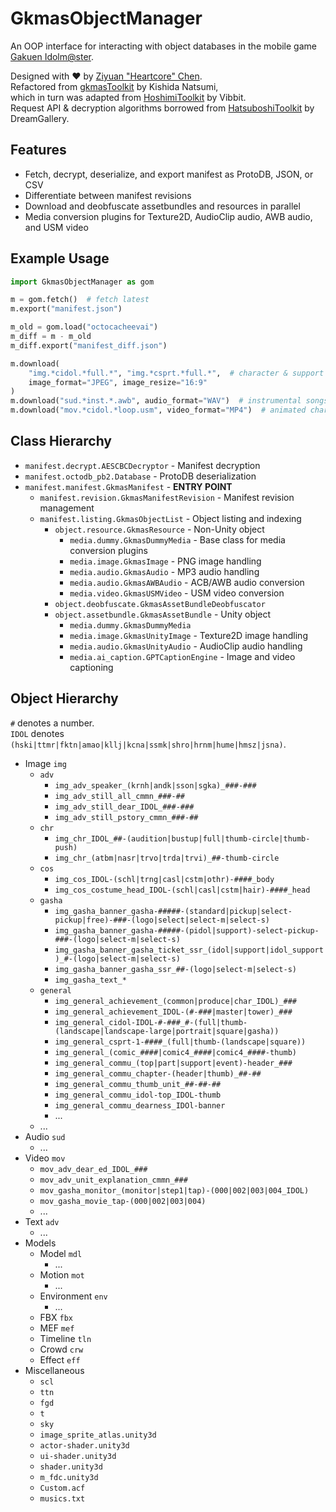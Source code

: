 # GkmasObjectManager

An OOP interface for interacting with object databases
in the mobile game [Gakuen Idolm@ster](https://gakuen.idolmaster-official.jp/).

Designed with ❤ by [Ziyuan "Heartcore" Chen](https://allenheartcore.github.io/). <br>
Refactored from [gkmasToolkit](https://github.com/kishidanatsumi/gkmasToolkit) by Kishida Natsumi, <br>
which in turn was adapted from [HoshimiToolkit](https://github.com/MalitsPlus/HoshimiToolkit) by Vibbit. <br>
Request API & decryption algorithms borrowed from [HatsuboshiToolkit](https://github.com/DreamGallery/HatsuboshiToolkit) by DreamGallery.



## Features

- Fetch, decrypt, deserialize, and export manifest as ProtoDB, JSON, or CSV
- Differentiate between manifest revisions
- Download and deobfuscate assetbundles and resources in parallel
- Media conversion plugins for Texture2D, AudioClip audio, AWB audio, and USM video



## Example Usage

```python
import GkmasObjectManager as gom

m = gom.fetch()  # fetch latest
m.export("manifest.json")

m_old = gom.load("octocacheevai")
m_diff = m - m_old
m_diff.export("manifest_diff.json")

m.download(
    "img.*cidol.*full.*", "img.*csprt.*full.*",  # character & support cards
    image_format="JPEG", image_resize="16:9"
)
m.download("sud.*inst.*.awb", audio_format="WAV")  # instrumental songs
m.download("mov.*cidol.*loop.usm", video_format="MP4")  # animated character cards
```



## Class Hierarchy

- `manifest.decrypt.AESCBCDecryptor` - Manifest decryption
- `manifest.octodb_pb2.Database` - ProtoDB deserialization
- `manifest.manifest.GkmasManifest` - **ENTRY POINT**
  - `manifest.revision.GkmasManifestRevision` - Manifest revision management
  - `manifest.listing.GkmasObjectList` - Object listing and indexing
    - `object.resource.GkmasResource` - Non-Unity object
      - `media.dummy.GkmasDummyMedia` - Base class for media conversion plugins
      - `media.image.GkmasImage` - PNG image handling
      - `media.audio.GkmasAudio` - MP3 audio handling
      - `media.audio.GkmasAWBAudio` - ACB/AWB audio conversion
      - `media.video.GkmasUSMVideo` - USM video conversion
    - `object.deobfuscate.GkmasAssetBundleDeobfuscator`
    - `object.assetbundle.GkmasAssetBundle` - Unity object
      - `media.dummy.GkmasDummyMedia`
      - `media.image.GkmasUnityImage` - Texture2D image handling
      - `media.audio.GkmasUnityAudio` - AudioClip audio handling
      - `media.ai_caption.GPTCaptionEngine` - Image and video captioning



## Object Hierarchy

`#` denotes a number. <br>
`IDOL` denotes `(hski|ttmr|fktn|amao|kllj|kcna|ssmk|shro|hrnm|hume|hmsz|jsna)`.

- Image `img`
  - `adv`
    - `img_adv_speaker_(krnh|andk|sson|sgka)_###-###`
    - `img_adv_still_all_cmmn_###-##`
    - `img_adv_still_dear_IDOL_###-###`
    - `img_adv_still_pstory_cmmn_###-##`
  - `chr`
    - `img_chr_IDOL_##-(audition|bustup|full|thumb-circle|thumb-push)`
    - `img_chr_(atbm|nasr|trvo|trda|trvi)_##-thumb-circle`
  - `cos`
    - `img_cos_IDOL-(schl|trng|casl|cstm|othr)-####_body`
    - `img_cos_costume_head_IDOL-(schl|casl|cstm|hair)-####_head`
  - `gasha`
    - `img_gasha_banner_gasha-#####-(standard|pickup|select-pickup|free)-###-(logo|select|select-m|select-s)`
    - `img_gasha_banner_gasha-#####-(pidol|support)-select-pickup-###-(logo|select-m|select-s)`
    - `img_gasha_banner_gasha_ticket_ssr_(idol|support|idol_support)_#-(logo|select-m|select-s)`
    - `img_gasha_banner_gasha_ssr_##-(logo|select-m|select-s)`
    - `img_gasha_text_*`
  - `general`
    - `img_general_achievement_(common|produce|char_IDOL)_###`
    - `img_general_achievement_IDOL-(#-###|master|tower)_###`
    - `img_general_cidol-IDOL-#-###_#-(full|thumb-(landscape|landscape-large|portrait|square|gasha))`
    - `img_general_csprt-1-####_(full|thumb-(landscape|square))`
    - `img_general_(comic_####|comic4_####|comic4_####-thumb)`
    - `img_general_commu_(top|part|support|event)-header_###`
    - `img_general_commu_chapter-(header|thumb)_##-##`
    - `img_general_commu_thumb_unit_##-##-##`
    - `img_general_commu_idol-top_IDOL-thumb`
    - `img_general_commu_dearness_IDOl-banner`
    - ...
  - ...
- Audio `sud`
  - ...
- Video `mov`
  - `mov_adv_dear_ed_IDOL_###`
  - `mov_adv_unit_explanation_cmmn_###`
  - `mov_gasha_monitor_(monitor|step1|tap)-(000|002|003|004_IDOL)`
  - `mov_gasha_movie_tap-(000|002|003|004)`
  - ...
- Text `adv`
  - ...
- Models
  - Model `mdl`
    - ...
  - Motion `mot`
    - ...
  - Environment `env`
    - ...
  - FBX `fbx`
  - MEF `mef`
  - Timeline `tln`
  - Crowd `crw`
  - Effect `eff`
- Miscellaneous
  - `scl`
  - `ttn`
  - `fgd`
  - `t`
  - `sky`
  - `image_sprite_atlas.unity3d`
  - `actor-shader.unity3d`
  - `ui-shader.unity3d`
  - `shader.unity3d`
  - `m_fdc.unity3d`
  - `Custom.acf`
  - `musics.txt`
